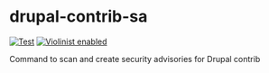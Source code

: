 # drupal-contrib-sa
[![Test](https://github.com/violinist-dev/drupal-contrib-sa/actions/workflows/test.yml/badge.svg)](https://github.com/violinist-dev/drupal-contrib-sa/actions/workflows/test.yml)
[![Violinist enabled](https://img.shields.io/badge/violinist-enabled-brightgreen.svg)](https://violinist.io)

Command to scan and create security advisories for Drupal contrib
